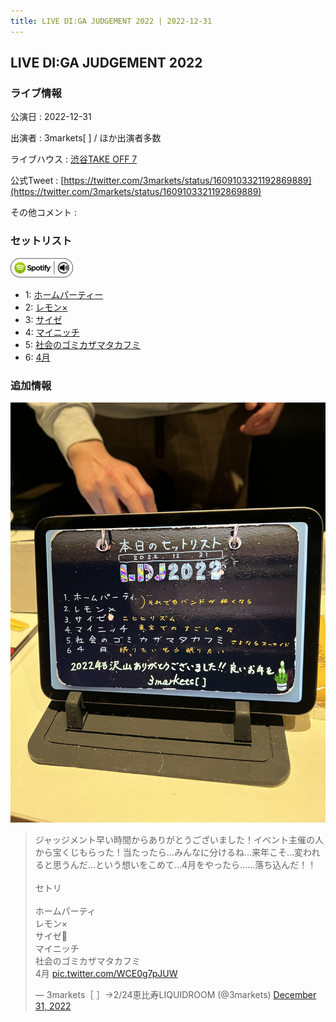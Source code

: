 ```yaml
---
title: LIVE DI:GA JUDGEMENT 2022 | 2022-12-31
---
```

## LIVE DI:GA JUDGEMENT 2022

### ライブ情報

公演日
:    2022-12-31

出演者
:    3markets[ ] / ほか出演者多数

ライブハウス
:    [渋谷TAKE OFF 7](livehouse049.html)

公式Tweet
:    [https://twitter.com/3markets/status/1609103321192869889](https://twitter.com/3markets/status/1609103321192869889)

その他コメント
:    

### セットリスト


[![play with spotify](images/spotify-icon.png)](https://open.spotify.com/playlist/2swvyevVG9CrsgBRO0L5zd)



*  1: [ホームパーティー](song011.html)
*  2: [レモン×](song003.html)
*  3: [サイゼ](song004.html)
*  4: [マイニッチ](song046.html)
*  5: [社会のゴミカザマタカフミ](song002.html)
*  6: [4月](song029.html)


### 追加情報


[![セトリ画像](images/048.jpg)](images/048.jpg)


<blockquote class="twitter-tweet"><p lang="ja" dir="ltr">ジャッジメント早い時間からありがとうございました！イベント主催の人から宝くじもらった！当たったら…みんなに分けるね…来年こそ…変われると思うんだ…という想いをこめて…4月をやったら……落ち込んだ！！<br><br>セトリ<br><br>ホームパーティ<br>レモン×<br>サイゼ🎥<br>マイニッチ<br>社会のゴミカザマタカフミ<br>4月 <a href="https://t.co/WCE0g7pJUW">pic.twitter.com/WCE0g7pJUW</a></p>&mdash; 3markets［ ］→2/24恵比寿LIQUIDROOM (@3markets) <a href="https://twitter.com/3markets/status/1609103321192869889?ref_src=twsrc%5Etfw">December 31, 2022</a></blockquote>
<script async src="https://platform.twitter.com/widgets.js" charset="utf-8"></script>


